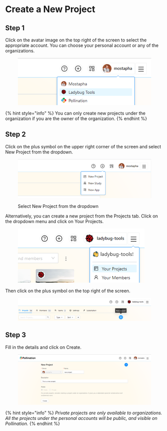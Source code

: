 # Create a New Project

## Step 1

Click on the avatar image on the top right of the screen to select the appropriate account. You can choose your personal account or any of the organizations.

<figure><img src="../../.gitbook/assets/image (2) (1) (1) (1) (1) (1) (1) (1) (1) (1).png" alt=""><figcaption></figcaption></figure>

{% hint style="info" %}
You can only create new projects under the organization if you are the owner of the organization.
{% endhint %}

## Step 2

Click on the plus symbol on the upper right corner of the screen and select New Project from the dropdown.

<figure><img src="../../.gitbook/assets/image (14) (1).png" alt=""><figcaption><p>Select New Project from the dropdown</p></figcaption></figure>

Alternatively, you can create a new project from the Projects tab. Click on the dropdown menu and click on Your Projects.

<figure><img src="../../.gitbook/assets/image (4) (1) (1) (1) (1) (1) (1) (1).png" alt=""><figcaption></figcaption></figure>

Then click on the plus symbol on the top right of the screen.

<figure><img src="../../.gitbook/assets/image (3) (1) (1) (1) (1) (1) (1) (1) (1).png" alt=""><figcaption></figcaption></figure>

## Step 3

Fill in the details and click on Create.

<figure><img src="../../.gitbook/assets/image (1) (1) (1) (1) (1) (1) (1) (1) (1) (1) (1).png" alt=""><figcaption></figcaption></figure>

{% hint style="info" %}
_Private projects are only available to organizations. All the projects under the personal accounts will be public, and visible on Pollination._
{% endhint %}

